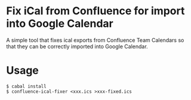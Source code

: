 # Fix iCal from Confluence for import into Google Calendar

A simple tool that fixes ical exports from Confluence Team Calendars so that
they can be correctly imported into Google Calendar.

# Usage

    $ cabal install
    $ confluence-ical-fixer <xxx.ics >xxx-fixed.ics
